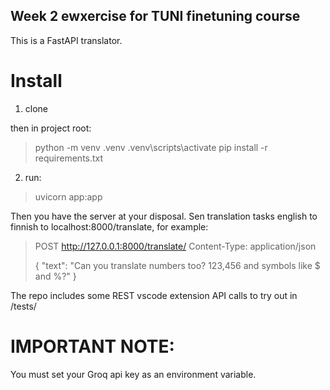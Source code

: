 ## Week 2 ewxercise for TUNI finetuning course

This is a FastAPI translator.

# Install

1. clone

then in project root:
>python -m venv .venv
>.venv\scripts\activate
>pip install -r requirements.txt

2. run:
>uvicorn app:app

Then you have the server at your disposal. Sen translation tasks english to finnish to localhost:8000/translate, for example:
>POST http://127.0.0.1:8000/translate/
>Content-Type: application/json
>
>{
>  "text": "Can you translate numbers too? 123,456 and symbols like $ and %?"
>}

The repo includes some REST vscode extension API calls to try out in /tests/

# IMPORTANT NOTE:
You must set your Groq api key as an environment variable.
